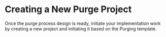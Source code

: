 # Creating a New Purge Project 

Once the purge process design is ready, initiate your implementation work by creating a new project and initiating it based on the Purging template.





